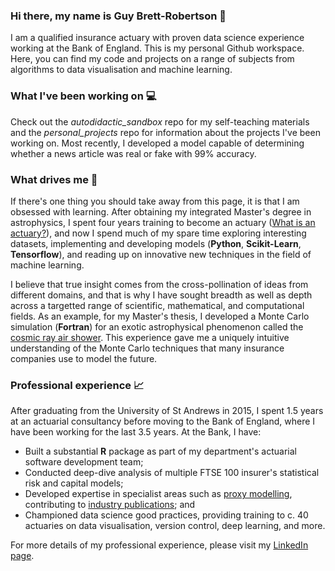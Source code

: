 ### Hi there, my name is Guy Brett-Robertson :wave:

I am a qualified insurance actuary with proven data science experience working at the Bank of England. This is my personal Github workspace. Here, you can find my code and projects on a range of subjects from algorithms to data visualisation and machine learning.

### What I've been working on :computer:

Check out the *autodidactic_sandbox* repo for my self-teaching materials and the *personal_projects* repo for information about the projects I've been working on. Most recently, I developed a model capable of determining whether a news article was real or fake with 99% accuracy.

### What drives me :seedling:

If there's one thing you should take away from this page, it is that I am obsessed with learning. After obtaining my integrated Master's degree in astrophysics, I spent four years training to become an actuary ([What is an actuary?](https://www.actuaries.org.uk/become-actuary/what-actuary)), and now I spend much of my spare time exploring interesting datasets, implementing and developing models (**Python**, **Scikit-Learn**, **Tensorflow**), and reading up on innovative new techniques in the field of machine learning.

I believe that true insight comes from the cross-pollination of ideas from different domains, and that is why I have sought breadth as well as depth across a targetted range of scientific, mathematical, and computational fields. As an example, for my Master's thesis, I developed a Monte Carlo simulation (**Fortran**) for an exotic astrophysical phenomenon called the [cosmic ray air shower](https://en.wikipedia.org/wiki/Air_shower_(physics)). This experience gave me a uniquely intuitive understanding of the Monte Carlo techniques that many insurance companies use to model the future.

### Professional experience :chart_with_upwards_trend:

After graduating from the University of St Andrews in 2015, I spent 1.5 years at an actuarial consultancy before moving to the Bank of England, where I have been working for the last 3.5 years. At the Bank, I have:

- Built a substantial **R** package as part of my department's actuarial software development team;
- Conducted deep-dive analysis of multiple FTSE 100 insurer's statistical risk and capital models;
- Developed expertise in specialist areas such as [proxy modelling](https://www.actuaries.org.uk/system/files/documents/pdf/proxy-models-working-party-paper-240214.pdf), contributing to [industry publications](https://www.bankofengland.co.uk/prudential-regulation/letter/2019/proxy-modelling-survey-best-observed-practice); and
- Championed data science good practices, providing training to c. 40 actuaries on data visualisation, version control, deep learning, and more.

For more details of my professional experience, please visit my [LinkedIn page](https://www.linkedin.com/in/guybrettrobertson/).
